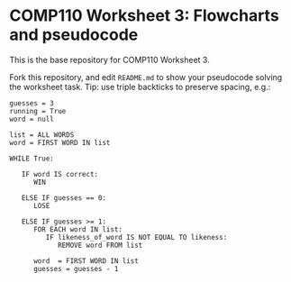 # COMP110 Worksheet 3: Flowcharts and pseudocode

This is the base repository for COMP110 Worksheet 3.

Fork this repository, and edit `README.md` to show your pseudocode solving the worksheet task. Tip: use triple backticks to preserve spacing, e.g.:

```
guesses = 3
running = True
word = null

list = ALL WORDS
word = FIRST WORD IN list

WHILE True:
   
   IF word IS correct:
      WIN
   
   ELSE IF guesses == 0:
      LOSE
   
   ELSE IF guesses >= 1:
      FOR EACH word IN list:
         IF likeness_of_word IS NOT EQUAL TO likeness:
            REMOVE word FROM list
            
      word  = FIRST WORD IN list
      guesses = guesses - 1     
```

